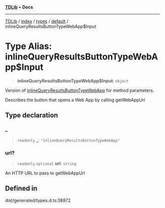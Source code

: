 [**TDLib**](../../../../../../README.md) • **Docs**

***

[TDLib](../../../../../../modules.md) / [index](../../../../../README.md) / [types](../../../README.md) / [default](../README.md) / inlineQueryResultsButtonTypeWebApp$Input

# Type Alias: inlineQueryResultsButtonTypeWebApp$Input

> **inlineQueryResultsButtonTypeWebApp$Input**: `object`

Version of [inlineQueryResultsButtonTypeWebApp](inlineQueryResultsButtonTypeWebApp.md) for method parameters.

Describes the button that opens a Web App by calling getWebAppUrl

## Type declaration

### \_

> `readonly` **\_**: `"inlineQueryResultsButtonTypeWebApp"`

### url?

> `readonly` `optional` **url**: `string`

An HTTP URL to pass to getWebAppUrl

## Defined in

dist/generated/types.d.ts:38872
